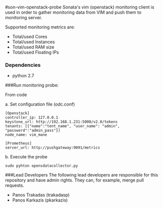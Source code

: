 #son-vim-openstack-probe
Sonata's vim (openstack) monitoring client is used in order to gather monitoring data from VIM and push them to monitoring server. 

Supported monitoring metrics are:
 * Total/used Cores
 * Total/used Instances
 * Total/used RAM size
 * Total/used Floating IPs

### Dependencies
 * python 2.7

###Run monitoring probe:

From code

a. Set configuration file (odc.conf)

```
[Openstack]
controller_ip: 127.0.0.1
keystone_url: http://192.168.1.231:5000/v2.0/tokens
tenants: [{"name":"tent_name", "user_name": "admin", "password":"admin_pass"}]
node_name: vim_mane

[Prometheus]
server_url: http://pushgateway:9091/metrics
``` 

b. Execute the probe
  
```
sudo pyhton opensdatacollector.py
```


###Lead Developers
The following lead developers are responsible for this repository and have admin rights. They can, for example, merge pull requests.

 * Panos Trakadas (trakadasp)
 * Panos Karkazis (pkarkazis)

